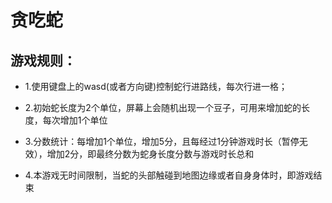 # 贪吃蛇

## 游戏规则：

- 1.使用键盘上的wasd(或者方向键)控制蛇行进路线，每次行进一格；

- 2.初始蛇长度为2个单位，屏幕上会随机出现一个豆子，可用来增加蛇的长度，每次增加1个单位

- 3.分数统计：每增加1个单位，增加5分，且每经过1分钟游戏时长（暂停无效），增加2分，即最终分数为蛇身长度分数与游戏时长总和

- 4.本游戏无时间限制，当蛇的头部触碰到地图边缘或者自身身体时，即游戏结束